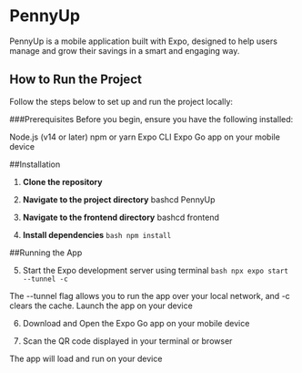 # PennyUp

PennyUp is a mobile application built with Expo, designed to help users manage and grow their savings in a smart and engaging way.

## How to Run the Project

Follow the steps below to set up and run the project locally:

###Prerequisites
Before you begin, ensure you have the following installed:

Node.js (v14 or later)
npm or yarn
Expo CLI
Expo Go app on your mobile device

##Installation

1. **Clone the repository**


2. **Navigate to the project directory**
bashcd PennyUp

3. **Navigate to the frontend directory**
bashcd frontend

4. **Install dependencies**
```bash npm install```

 ##Running the App

5. Start the Expo development server using terminal
```bash npx expo start --tunnel -c ```

The --tunnel flag allows you to run the app over your local network, and -c clears the cache.
Launch the app on your device

6. Download and Open the Expo Go app on your mobile device

7. Scan the QR code displayed in your terminal or browser

The app will load and run on your device